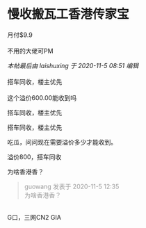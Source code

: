 # 慢收搬瓦工香港传家宝


月付$9.9&nbsp; &nbsp;<br />
<br />
不用的大佬可PM

<i class="pstatus"> 本帖最后由 laishuxing 于 2020-11-5 08:51 编辑 </i><br />
<br />
搭车同收，楼主优先<br />
<br />
这个溢价600.00能收到吗

搭车同收，楼主优先

搭车同收，楼主优先<img id="aimg_HT6ls" onclick="zoom(this, this.src, 0, 0, 0)" class="zoom" src="https://cdn.jsdelivr.net/gh/hishis/forum-master/public/images/patch.gif" onmouseover="img_onmouseoverfunc(this)" onload="thumbImg(this)" border="0" alt="" />

吃瓜，问问现在需要溢价多少才能收到。

溢价800，搭车同收

为啥香港香？

<div class="quote"><blockquote><font color="#999999">guowang 发表于 2020-11-5 12:35</font><br />
<font color="#999999">为啥香港香？</font></blockquote></div><br />
G口，三网CN2 GIA
